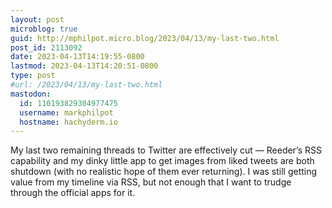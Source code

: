 ```yaml
---
layout: post
microblog: true
guid: http://mphilpot.micro.blog/2023/04/13/my-last-two.html
post_id: 2113092
date: 2023-04-13T14:19:55-0800
lastmod: 2023-04-13T14:20:51-0800
type: post
#url: /2023/04/13/my-last-two.html
mastodon:
  id: 110193829304977475
  username: markphilpot
  hostname: hachyderm.io
---
```

My last two remaining threads to Twitter are effectively cut — Reeder’s RSS capability and my dinky little app to get images from liked tweets are both shutdown (with no realistic hope of them ever returning). I was still getting value from my timeline via RSS, but not enough that I want to trudge through the official apps for it.

